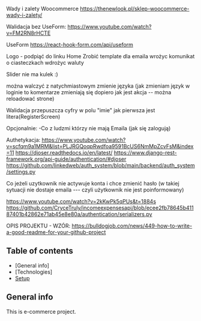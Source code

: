 Wady i zalety Woocommerce
https://thenewlook.pl/sklep-woocommerce-wady-i-zalety/

Walidacja bez UseForm:
https://www.youtube.com/watch?v=FM2RN8rHCTE

UseForm
https://react-hook-form.com/api/useform

Logo - podpiąć do linku Home
Zrobić template dla emaila
wrożyc komunikat o ciasteczkach
wdrożyc waluty

Slider nie ma kulek :)

można walczyć z natychmiastowym zmienie języka (jak zmieniam język w loginie to komentarze zmieniają się dopiero jak jest akcja -- można reloadować strone)

Walidacja przepuszcza cyfry w polu "imie" jak pierwsza jest litera(RegisterScreen)

Opcjonalnie:
-Co z ludzmi którzy nie mają Emaila (jak się zalogują)

Authetykacja:
https://www.youtube.com/watch?v=scfqm9a1MRM&list=PLJRGQoqpRwdfoa9591BcUS6NmMpZcvFsM&index=11
https://djoser.readthedocs.io/en/latest/
https://www.django-rest-framework.org/api-guide/authentication/#djoser
https://github.com/linkedweb/auth_system/blob/main/backend/auth_system/settings.py

Co jeżeli uzytkownik nie actywuje konta i chce zmienić hasło (w takiej sytuacji nie dostaje emaila --- czyli użytkownik nie jest poinformowany)

https://www.youtube.com/watch?v=2kKwPk5qPUs&t=1884s
https://github.com/CryceTruly/incomeexpensesapi/blob/ecee2fb78645b41187401b42862e71ab45e8e80a/authentication/serializers.py

OPIS PROJEKTU - WZÓR: https://bulldogjob.com/news/449-how-to-write-a-good-readme-for-your-github-project

## Table of contents

- [General info]
- [Technologies]
- [Setup](#setup)

## General info

This is e-commerce project.
